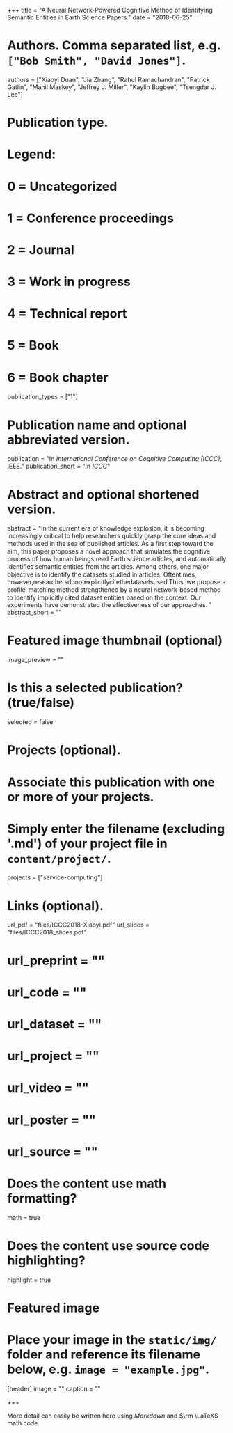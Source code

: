 +++
title = "A Neural Network-Powered Cognitive Method of Identifying Semantic Entities in Earth Science Papers."
date = "2018-06-25"

# Authors. Comma separated list, e.g. `["Bob Smith", "David Jones"]`.
authors = ["Xiaoyi Duan", "Jia Zhang", "Rahul Ramachandran", "Patrick Gatlin", "Manil Maskey", "Jeffrey J. Miller", "Kaylin Bugbee", "Tsengdar J. Lee"]

# Publication type.
# Legend:
# 0 = Uncategorized
# 1 = Conference proceedings
# 2 = Journal
# 3 = Work in progress
# 4 = Technical report
# 5 = Book
# 6 = Book chapter
publication_types = ["1"]

# Publication name and optional abbreviated version.
publication = "In *International Conference on Cognitive Computing (ICCC)*, IEEE."
publication_short = "In *ICCC*"

# Abstract and optional shortened version.
abstract = "In the current era of knowledge explosion, it is becoming increasingly critical to help researchers quickly grasp the core ideas and methods used in the sea of published articles. As a ﬁrst step toward the aim, this paper proposes a novel approach that simulates the cognitive process of how human beings read Earth science articles, and automatically identiﬁes semantic entities from the articles. Among others, one major objective is to identify the datasets studied in articles. Oftentimes, however,researchersdonotexplicitlycitethedatasetsused.Thus, we propose a proﬁle-matching method strengthened by a neural network-based method to identify implicitly cited dataset entities based on the context. Our experiments have demonstrated the effectiveness of our approaches. "
abstract_short = ""

# Featured image thumbnail (optional)
image_preview = ""

# Is this a selected publication? (true/false)
selected = false

# Projects (optional).
#   Associate this publication with one or more of your projects.
#   Simply enter the filename (excluding '.md') of your project file in `content/project/`.
projects = ["service-computing"]

# Links (optional).
url_pdf = "files/ICCC2018-Xiaoyi.pdf"
url_slides = "files/ICCC2018_slides.pdf"
# url_preprint = ""
# url_code = ""
# url_dataset = ""
# url_project = ""
# url_video = ""
# url_poster = ""
# url_source = ""

# Does the content use math formatting?
math = true

# Does the content use source code highlighting?
highlight = true

# Featured image
# Place your image in the `static/img/` folder and reference its filename below, e.g. `image = "example.jpg"`.
[header]
image = ""
caption = ""

+++

More detail can easily be written here using *Markdown* and $\rm \LaTeX$ math code.
